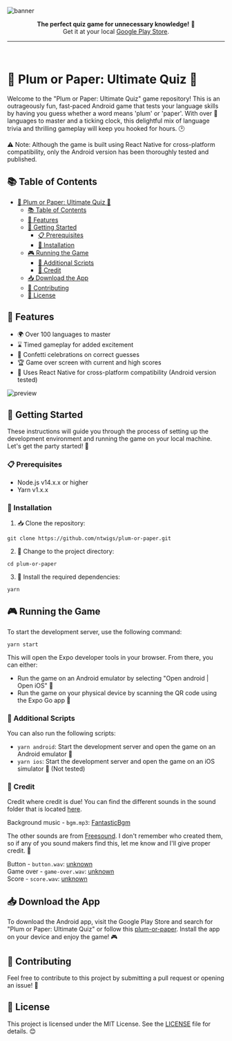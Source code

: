 ![banner](https://user-images.githubusercontent.com/14088342/235726631-08be98a2-8f94-4df0-9182-8b7565111179.png)

<p align="center">
  <p align="center">
		<strong>The perfect quiz game for unnecessary knowledge!</strong> 🌟</br>
		Get it at your local <a href="https://play.google.com/store/apps/details?id=com.ntwigs.plumorpaperultimatequiz">Google Play Store</a>.
	</p>
</div>

<hr><br>

# 🎉 Plum or Paper: Ultimate Quiz 🎉

Welcome to the "Plum or Paper: Ultimate Quiz" game repository! This is an outrageously fun, fast-paced Android game that tests your language skills by having you guess whether a word means 'plum' or 'paper'. With over 💯 languages to master and a ticking clock, this delightful mix of language trivia and thrilling gameplay will keep you hooked for hours. 🕑

⚠️ Note: Although the game is built using React Native for cross-platform compatibility, only the Android version has been thoroughly tested and published.

## 📚 Table of Contents

- [🎉 Plum or Paper: Ultimate Quiz 🎉](#-plum-or-paper-ultimate-quiz-)
  - [📚 Table of Contents](#-table-of-contents)
  - [🌟 Features](#-features)
  - [🚀 Getting Started](#-getting-started)
    - [📋 Prerequisites](#-prerequisites)
    - [🔧 Installation](#-installation)
  - [🎮 Running the Game](#-running-the-game)
    - [📄 Additional Scripts](#-additional-scripts)
    - [🥳 Credit](#-credit)
  - [📥 Download the App](#-download-the-app)
  - [🤝 Contributing](#-contributing)
  - [📄 License](#-license)

## 🌟 Features

- 🌍 Over 100 languages to master
- ⌛ Timed gameplay for added excitement
- 🎊 Confetti celebrations on correct guesses
- 🏆 Game over screen with current and high scores
- 📱 Uses React Native for cross-platform compatibility (Android version tested)

![preview](https://github.com/ntwigs/plum-or-paper/assets/14088342/e3b557e1-fcd7-4914-b1a9-8efb69743be6)

## 🚀 Getting Started

These instructions will guide you through the process of setting up the development environment and running the game on your local machine. Let's get the party started! 🎈

### 📋 Prerequisites

- Node.js v14.x.x or higher
- Yarn v1.x.x

### 🔧 Installation

1. 📥 Clone the repository:

```
git clone https://github.com/ntwigs/plum-or-paper.git
```

2. 📁 Change to the project directory:

```
cd plum-or-paper
```

3. 🧪 Install the required dependencies:

```
yarn
```

## 🎮 Running the Game

To start the development server, use the following command:

```
yarn start
```

This will open the Expo developer tools in your browser. From there, you can either:

- Run the game on an Android emulator by selecting "Open android | Open iOS" 🤖
- Run the game on your physical device by scanning the QR code using the Expo Go app 📲

### 📄 Additional Scripts

You can also run the following scripts:

- `yarn android`: Start the development server and open the game on an Android emulator 📱
- `yarn ios`: Start the development server and open the game on an iOS simulator 🍏 (Not tested)


### 🥳 Credit

Credit where credit is due! You can find the different sounds in the sound folder that is located [here](https://github.com/ntwigs/plum-or-paper/tree/main/src/assets/sound).

Background music - `bgm.mp3`: [FantasticBgm](https://soundcloud.com/fantasticbgm)

The other sounds are from [Freesound](https://freesound.org/). I don't remember who created them, so if any of you sound makers find this, let me know and I'll give proper credit. 🙏

Button - `button.wav`: [unknown](https://freesound.org/)  
Game over - `game-over.wav`: [unknown](https://freesound.org/)  
Score - `score.wav`: [unknown](https://freesound.org/)  

## 📥 Download the App

To download the Android app, visit the Google Play Store and search for "Plum or Paper: Ultimate Quiz" or follow this [plum-or-paper](https://play.google.com/store/apps/details?id=com.ntwigs.plumorpaperultimatequiz). Install the app on your device and enjoy the game! 🎮

## 🤝 Contributing

Feel free to contribute to this project by submitting a pull request or opening an issue! 🎊

## 📄 License

This project is licensed under the MIT License. See the [LICENSE](LICENSE) file for details. 😊
